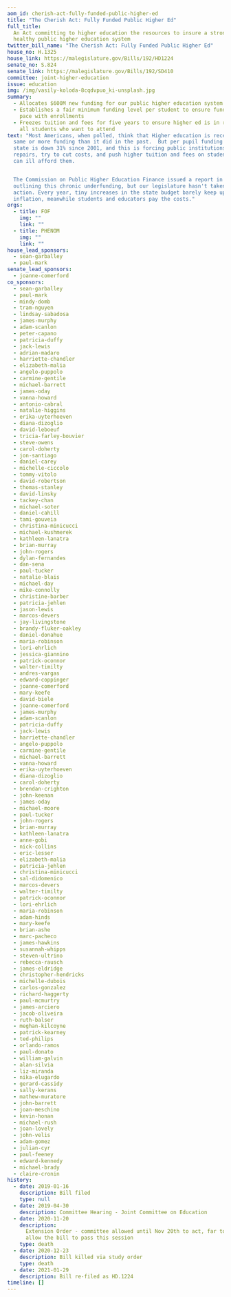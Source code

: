 ```yaml
---
aom_id: cherish-act-fully-funded-public-higher-ed
title: "The Cherish Act: Fully Funded Public Higher Ed"
full_title:
  An Act committing to higher education the resources to insure a strong and
  healthy public higher education system
twitter_bill_name: "The Cherish Act: Fully Funded Public Higher Ed"
house_no: H.1325
house_link: https://malegislature.gov/Bills/192/HD1224
senate_no: S.824
senate_link: https://malegislature.gov/Bills/192/SD410
committee: joint-higher-education
issue: education
img: /img/vasily-koloda-8cqdvpuo_ki-unsplash.jpg
summary:
  - Allocates $600M new funding for our public higher education system
  - Establishes a fair minimum funding level per student to ensure funding keeps
    pace with enrollments
  - Freezes tuition and fees for five years to ensure higher ed is in reach of
    all students who want to attend
text: "Most Americans, when polled, think that Higher education is receiving the
  same or more funding than it did in the past.  But per pupil funding from the
  state is down 31% since 2001, and this is forcing public institutions to delay
  repairs, try to cut costs, and push higher tuition and fees on students who
  can ill afford them.


  The Commission on Public Higher Education Finance issued a report in 2014
  outlining this chronic underfunding, but our legislature hasn't taken major
  action. Every year, tiny increases in the state budget barely keep up for
  inflation, meanwhile students and educators pay the costs."
orgs:
  - title: FOF
    img: ""
    link: ""
  - title: PHENOM
    img: ""
    link: ""
house_lead_sponsors:
  - sean-garballey
  - paul-mark
senate_lead_sponsors:
  - joanne-comerford
co_sponsors:
  - sean-garballey
  - paul-mark
  - mindy-domb
  - tram-nguyen
  - lindsay-sabadosa
  - james-murphy
  - adam-scanlon
  - peter-capano
  - patricia-duffy
  - jack-lewis
  - adrian-madaro
  - harriette-chandler
  - elizabeth-malia
  - angelo-puppolo
  - carmine-gentile
  - michael-barrett
  - james-oday
  - vanna-howard
  - antonio-cabral
  - natalie-higgins
  - erika-uyterhoeven
  - diana-dizoglio
  - david-leboeuf
  - tricia-farley-bouvier
  - steve-owens
  - carol-doherty
  - jon-santiago
  - daniel-carey
  - michelle-ciccolo
  - tommy-vitolo
  - david-robertson
  - thomas-stanley
  - david-linsky
  - tackey-chan
  - michael-soter
  - daniel-cahill
  - tami-gouveia
  - christina-minicucci
  - michael-kushmerek
  - kathleen-lanatra
  - brian-murray
  - john-rogers
  - dylan-fernandes
  - dan-sena
  - paul-tucker
  - natalie-blais
  - michael-day
  - mike-connolly
  - christine-barber
  - patricia-jehlen
  - jason-lewis
  - marcos-devers
  - jay-livingstone
  - brandy-fluker-oakley
  - daniel-donahue
  - maria-robinson
  - lori-ehrlich
  - jessica-giannino
  - patrick-oconnor
  - walter-timilty
  - andres-vargas
  - edward-coppinger
  - joanne-comerford
  - mary-keefe
  - david-biele
  - joanne-comerford
  - james-murphy
  - adam-scanlon
  - patricia-duffy
  - jack-lewis
  - harriette-chandler
  - angelo-puppolo
  - carmine-gentile
  - michael-barrett
  - vanna-howard
  - erika-uyterhoeven
  - diana-dizoglio
  - carol-doherty
  - brendan-crighton
  - john-keenan
  - james-oday
  - michael-moore
  - paul-tucker
  - john-rogers
  - brian-murray
  - kathleen-lanatra
  - anne-gobi
  - nick-collins
  - eric-lesser
  - elizabeth-malia
  - patricia-jehlen
  - christina-minicucci
  - sal-didomenico
  - marcos-devers
  - walter-timilty
  - patrick-oconnor
  - lori-ehrlich
  - maria-robinson
  - adam-hinds
  - mary-keefe
  - brian-ashe
  - marc-pacheco
  - james-hawkins
  - susannah-whipps
  - steven-ultrino
  - rebecca-rausch
  - james-eldridge
  - christopher-hendricks
  - michelle-dubois
  - carlos-gonzalez
  - richard-haggerty
  - paul-mcmurtry
  - james-arciero
  - jacob-oliveira
  - ruth-balser
  - meghan-kilcoyne
  - patrick-kearney
  - ted-philips
  - orlando-ramos
  - paul-donato
  - william-galvin
  - alan-silvia
  - liz-miranda
  - nika-elugardo
  - gerard-cassidy
  - sally-kerans
  - mathew-muratore
  - john-barrett
  - joan-meschino
  - kevin-honan
  - michael-rush
  - joan-lovely
  - john-velis
  - adam-gomez
  - julian-cyr
  - paul-feeney
  - edward-kennedy
  - michael-brady
  - claire-cronin
history:
  - date: 2019-01-16
    description: Bill filed
    type: null
  - date: 2019-04-30
    description: Committee Hearing - Joint Committee on Education
  - date: 2020-11-20
    description:
      Extension Order - committee allowed until Nov 20th to act, far too late to
      allow the bill to pass this session
    type: death
  - date: 2020-12-23
    description: Bill killed via study order
    type: death
  - date: 2021-01-29
    description: Bill re-filed as HD.1224
timeline: []
---
```

